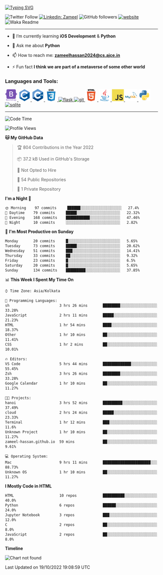 [![Typing SVG](https://readme-typing-svg.herokuapp.com?lines=Hey%2C+I'm+Zameel;I+am+a+Full+Stack+Developer;I+am+a+CS+Student)](https://git.io/typing-svg)

![Twitter Follow](https://img.shields.io/twitter/follow/hassan_zameel?label=Follow)
[![Linkedin: Zameel](https://img.shields.io/badge/-zameelhassan-blue?style=flat-square&logo=Linkedin&logoColor=white&link=https://www.linkedin.com/in/zameelhassan/)](https://www.linkedin.com/in/zameelhassan/)
![GitHub followers](https://img.shields.io/github/followers/zameel7?label=Follow&style=social)
[![website](https://img.shields.io/badge/Website-ffffff.svg?&style=flat&logo=Google-Chrome&link=http://zameel7.github.io/)](http://zameel7.github.io/)
![Waka Readme](https://github.com/zameel7/zameel7/workflows/Waka%20Readme/badge.svg)
<hr>


- 🌱 I’m currently learning **iOS Development** & **Python**

- 💬 Ask me about **Python**

- 📫 How to reach me: **zameelhassan2024@cs.ajce.in**

- ⚡ Fun fact **I think we are part of a metaverse of some other world**


<h3 align="left">Languages and Tools:</h3>
<p align="left"> <a href="https://getbootstrap.com" target="_blank" rel="noreferrer"> <img src="https://raw.githubusercontent.com/devicons/devicon/master/icons/bootstrap/bootstrap-plain-wordmark.svg" alt="bootstrap" width="40" height="40"/> </a> <a href="https://www.cprogramming.com/" target="_blank" rel="noreferrer"> <img src="https://raw.githubusercontent.com/devicons/devicon/master/icons/c/c-original.svg" alt="c" width="40" height="40"/> </a> <a href="https://www.w3schools.com/cpp/" target="_blank" rel="noreferrer"> <img src="https://raw.githubusercontent.com/devicons/devicon/master/icons/cplusplus/cplusplus-original.svg" alt="cplusplus" width="40" height="40"/> </a> <a href="https://www.w3schools.com/css/" target="_blank" rel="noreferrer"> <img src="https://raw.githubusercontent.com/devicons/devicon/master/icons/css3/css3-original-wordmark.svg" alt="css3" width="40" height="40"/> </a> <a href="https://flask.palletsprojects.com/" target="_blank" rel="noreferrer"> <img src="https://www.vectorlogo.zone/logos/pocoo_flask/pocoo_flask-icon.svg" alt="flask" width="40" height="40"/> </a> <a href="https://git-scm.com/" target="_blank" rel="noreferrer"> <img src="https://www.vectorlogo.zone/logos/git-scm/git-scm-icon.svg" alt="git" width="40" height="40"/> </a> <a href="https://www.w3.org/html/" target="_blank" rel="noreferrer"> <img src="https://raw.githubusercontent.com/devicons/devicon/master/icons/html5/html5-original-wordmark.svg" alt="html5" width="40" height="40"/> </a> <a href="https://www.java.com" target="_blank" rel="noreferrer"> <img src="https://raw.githubusercontent.com/devicons/devicon/master/icons/java/java-original.svg" alt="java" width="40" height="40"/> </a> <a href="https://developer.mozilla.org/en-US/docs/Web/JavaScript" target="_blank" rel="noreferrer"> <img src="https://raw.githubusercontent.com/devicons/devicon/master/icons/javascript/javascript-original.svg" alt="javascript" width="40" height="40"/> </a> <a href="https://www.mysql.com/" target="_blank" rel="noreferrer"> <img src="https://raw.githubusercontent.com/devicons/devicon/master/icons/mysql/mysql-original-wordmark.svg" alt="mysql" width="40" height="40"/> </a> <a href="https://www.python.org" target="_blank" rel="noreferrer"> <img src="https://raw.githubusercontent.com/devicons/devicon/master/icons/python/python-original.svg" alt="python" width="40" height="40"/> </a> <a href="https://www.sqlite.org/" target="_blank" rel="noreferrer"> <img src="https://www.vectorlogo.zone/logos/sqlite/sqlite-icon.svg" alt="sqlite" width="40" height="40"/> </a> </p>

<hr>

<!--START_SECTION:waka-->
![Code Time](http://img.shields.io/badge/Code%20Time-38%20hrs%206%20mins-blue)

![Profile Views](http://img.shields.io/badge/Profile%20Views-125-blue)

**🐱 My GitHub Data** 

> 🏆 804 Contributions in the Year 2022
 > 
> 📦 37.2 kB Used in GitHub's Storage 
 > 
> 🚫 Not Opted to Hire
 > 
> 📜 54 Public Repositories 
 > 
> 🔑 1 Private Repository 
 > 
**I'm a Night 🦉** 

```text
🌞 Morning    97 commits     ██████░░░░░░░░░░░░░░░░░░░   27.4% 
🌆 Daytime    79 commits     █████░░░░░░░░░░░░░░░░░░░░   22.32% 
🌃 Evening    168 commits    ███████████░░░░░░░░░░░░░░   47.46% 
🌙 Night      10 commits     ░░░░░░░░░░░░░░░░░░░░░░░░░   2.82%

```
📅 **I'm Most Productive on Sunday** 

```text
Monday       20 commits     █░░░░░░░░░░░░░░░░░░░░░░░░   5.65% 
Tuesday      73 commits     █████░░░░░░░░░░░░░░░░░░░░   20.62% 
Wednesday    51 commits     ███░░░░░░░░░░░░░░░░░░░░░░   14.41% 
Thursday     33 commits     ██░░░░░░░░░░░░░░░░░░░░░░░   9.32% 
Friday       23 commits     █░░░░░░░░░░░░░░░░░░░░░░░░   6.5% 
Saturday     20 commits     █░░░░░░░░░░░░░░░░░░░░░░░░   5.65% 
Sunday       134 commits    █████████░░░░░░░░░░░░░░░░   37.85%

```


📊 **This Week I Spent My Time On** 

```text
⌚︎ Time Zone: Asia/Kolkata

💬 Programming Languages: 
sh                       3 hrs 26 mins       ████████░░░░░░░░░░░░░░░░░   33.28% 
JavaScript               2 hrs 11 mins       █████░░░░░░░░░░░░░░░░░░░░   21.23% 
HTML                     1 hr 54 mins        ████░░░░░░░░░░░░░░░░░░░░░   18.37% 
Other                    1 hr 10 mins        ██░░░░░░░░░░░░░░░░░░░░░░░   11.41% 
CSS                      1 hr 2 mins         ██░░░░░░░░░░░░░░░░░░░░░░░   10.01%

🔥 Editors: 
VS Code                  5 hrs 44 mins       █████████████░░░░░░░░░░░░   55.45% 
Zsh                      3 hrs 26 mins       ████████░░░░░░░░░░░░░░░░░   33.28% 
Google Calendar          1 hr 10 mins        ██░░░░░░░░░░░░░░░░░░░░░░░   11.27%

🐱‍💻 Projects: 
hanoi                    3 hrs 52 mins       █████████░░░░░░░░░░░░░░░░   37.49% 
cloud                    2 hrs 24 mins       █████░░░░░░░░░░░░░░░░░░░░   23.33% 
Terminal                 1 hr 12 mins        ███░░░░░░░░░░░░░░░░░░░░░░   11.6% 
Unknown Project          1 hr 10 mins        ██░░░░░░░░░░░░░░░░░░░░░░░   11.27% 
zameel-hassan.github.io  59 mins             ██░░░░░░░░░░░░░░░░░░░░░░░   9.61%

💻 Operating System: 
Mac                      9 hrs 11 mins       ██████████████████████░░░   88.73% 
Unknown OS               1 hr 10 mins        ██░░░░░░░░░░░░░░░░░░░░░░░   11.27%

```

**I Mostly Code in HTML** 

```text
HTML                     10 repos            ██████████░░░░░░░░░░░░░░░   40.0% 
Python                   6 repos             ██████░░░░░░░░░░░░░░░░░░░   24.0% 
Jupyter Notebook         3 repos             ███░░░░░░░░░░░░░░░░░░░░░░   12.0% 
C                        2 repos             ██░░░░░░░░░░░░░░░░░░░░░░░   8.0% 
JavaScript               2 repos             ██░░░░░░░░░░░░░░░░░░░░░░░   8.0%

```


**Timeline**

![Chart not found](https://raw.githubusercontent.com/zameel7/zameel7/master/charts/bar_graph.png) 


 Last Updated on 19/10/2022 19:08:59 UTC
<!--END_SECTION:waka-->
